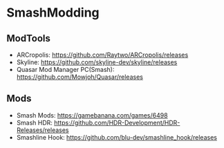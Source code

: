 # SmashModding

## ModTools

* ARCropolis: https://github.com/Raytwo/ARCropolis/releases
* Skyline: https://github.com/skyline-dev/skyline/releases
* Quasar Mod Manager PC(Smash): https://github.com/Mowjoh/Quasar/releases

## Mods
* Smash Mods: https://gamebanana.com/games/6498
* Smash HDR: https://github.com/HDR-Development/HDR-Releases/releases
* Smashline Hook: https://github.com/blu-dev/smashline_hook/releases
